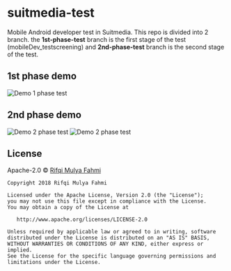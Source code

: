 # suitmedia-test
Mobile Android developer test in Suitmedia. This repo is divided into 2 branch. the **1st-phase-test** branch is the first stage of the test (mobileDev_testscreening) and **2nd-phase-test** branch is the second stage of the test.
## 1st phase demo
![Demo 1 phase test](https://github.com/zcabez/suitmedia-test/blob/master/screenhots/1st-phase-test/demo-1st-phase.gif)
## 2nd phase demo
![Demo 2 phase test](https://github.com/zcabez/suitmedia-test/blob/master/screenhots/2nd-phase-test/demo-2nd-phase.gif)
![Demo 2 phase test](https://github.com/zcabez/suitmedia-test/blob/master/screenhots/2nd-phase-test/demo-2nd-phase-2.gif)
## License

Apache-2.0 © [Rifqi Mulya Fahmi](https://www.linkedin.com/in/rifqi-mulya-fahmi-66b02a10b/)

```
Copyright 2018 Rifqi Mulya Fahmi

Licensed under the Apache License, Version 2.0 (the "License");
you may not use this file except in compliance with the License.
You may obtain a copy of the License at

   http://www.apache.org/licenses/LICENSE-2.0

Unless required by applicable law or agreed to in writing, software
distributed under the License is distributed on an "AS IS" BASIS,
WITHOUT WARRANTIES OR CONDITIONS OF ANY KIND, either express or implied.
See the License for the specific language governing permissions and
limitations under the License.
```
